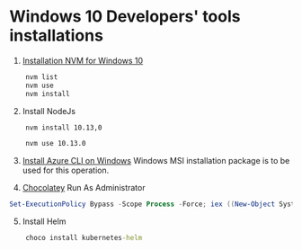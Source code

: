# Windows 10 Developers' tools installations

1. [Installation NVM for Windows 10](https://github.com/coreybutler/nvm-windows/releases)

``` bash
    nvm list
    nvm use
    nvm install
```

2. Install NodeJs

```cmd
    nvm install 10.13,0

    nvm use 10.13.0
```

3. [Install Azure CLI on Windows](https://docs.microsoft.com/en-us/cli/azure/install-azure-cli-windows?view=azure-cli-latest)
Windows MSI installation package is to be used for this operation.

4. [Chocolatey](https://chocolatey.org/install)
Run As Administrator
```powershell
Set-ExecutionPolicy Bypass -Scope Process -Force; iex ((New-Object System.Net.WebClient).DownloadString('https://chocolatey.org/install.ps1'))
```

5. Install Helm
```cmd
    choco install kubernetes-helm
```